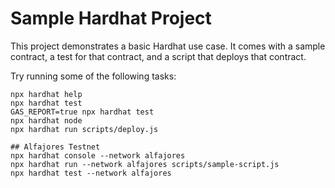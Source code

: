 # Sample Hardhat Project

This project demonstrates a basic Hardhat use case. It comes with a sample contract, a test for that contract, and a script that deploys that contract.

Try running some of the following tasks:

```shell
npx hardhat help
npx hardhat test
GAS_REPORT=true npx hardhat test
npx hardhat node
npx hardhat run scripts/deploy.js

## Alfajores Testnet
npx hardhat console --network alfajores
npx hardhat run --network alfajores scripts/sample-script.js
npx hardhat test --network alfajores

```